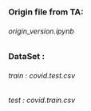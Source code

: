 ### Origin file from TA:
###### origin_version.ipynb
### DataSet :
###### train : covid.test.csv
###### test : covid.train.csv
### 
